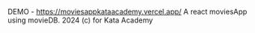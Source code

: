 DEMO - https://moviesappkataacademy.vercel.app/
A react moviesApp using movieDB.
2024 (c) for Kata Academy
